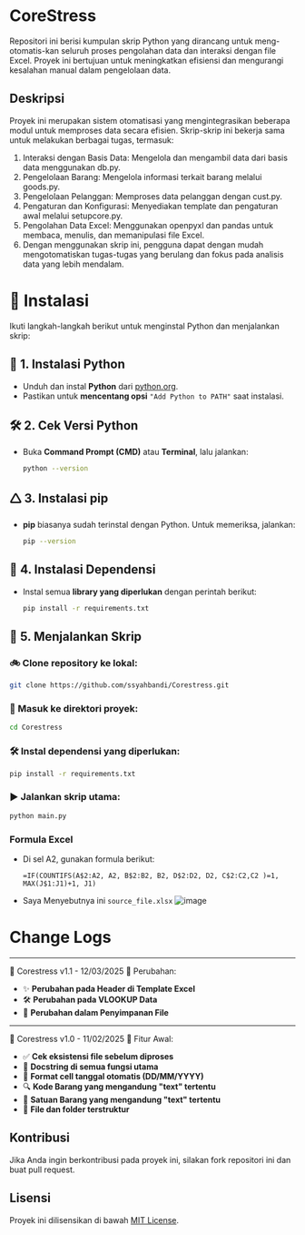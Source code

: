 # CoreStress  
 
Repositori ini berisi kumpulan skrip Python yang dirancang untuk meng-otomatis-kan seluruh proses pengolahan data dan interaksi dengan file Excel. Proyek ini bertujuan untuk meningkatkan efisiensi dan mengurangi kesalahan manual dalam pengelolaan data.

## Deskripsi

Proyek ini merupakan sistem otomatisasi yang mengintegrasikan beberapa modul untuk memproses data secara efisien. Skrip-skrip ini bekerja sama untuk melakukan berbagai tugas, termasuk:

1. Interaksi dengan Basis Data: Mengelola dan mengambil data dari basis data menggunakan db.py.
2. Pengelolaan Barang: Mengelola informasi terkait barang melalui goods.py.
3. Pengelolaan Pelanggan: Memproses data pelanggan dengan cust.py.
4. Pengaturan dan Konfigurasi: Menyediakan template dan pengaturan awal melalui setupcore.py.
5. Pengolahan Data Excel: Menggunakan openpyxl dan pandas untuk membaca, menulis, dan memanipulasi file Excel.
6. Dengan menggunakan skrip ini, pengguna dapat dengan mudah mengotomatiskan tugas-tugas yang berulang dan fokus pada analisis data yang lebih mendalam.
  
# 🚀 Instalasi

Ikuti langkah-langkah berikut untuk menginstal Python dan menjalankan skrip:

## 📌 1. Instalasi Python
- Unduh dan instal **Python** dari [python.org](https://www.python.org/).
- Pastikan untuk **mencentang opsi** `"Add Python to PATH"` saat instalasi.

## 🛠️ 2. Cek Versi Python
- Buka **Command Prompt (CMD)** atau **Terminal**, lalu jalankan:
  ```sh
  python --version
  ```

## 🛆 3. Instalasi pip
- **pip** biasanya sudah terinstal dengan Python. Untuk memeriksa, jalankan:
  ```sh
  pip --version
  ```

## 🛅 4. Instalasi Dependensi
- Instal semua **library yang diperlukan** dengan perintah berikut:
  ```sh
  pip install -r requirements.txt
  ```

## 🚀 5. Menjalankan Skrip
### 🚲 Clone repository ke lokal:
```sh
git clone https://github.com/ssyahbandi/Corestress.git
```

### 📂 Masuk ke direktori proyek:
```sh
cd Corestress
```

### 🛠️ Instal dependensi yang diperlukan:
```sh
pip install -r requirements.txt
```

### ▶️ Jalankan skrip utama:
```sh
python main.py
```

### Formula Excel  
- Di sel A2, gunakan formula berikut: 

  ```=IF(COUNTIFS(A$2:A2, A2, B$2:B2, B2, D$2:D2, D2, C$2:C2,C2 )=1, MAX(J$1:J1)+1, J1)```

- Saya Menyebutnya ini ```source_file.xlsx```
    ![image](https://github.com/user-attachments/assets/28b99137-0f28-42b8-b419-6be4bc55737e)

# Change Logs

---

📌 Corestress v1.1 - 12/03/2025
🔄 Perubahan:
- ✨ **Perubahan pada Header di Template Excel**
- 🛠️ **Perubahan pada VLOOKUP Data**
- 📂 **Perubahan dalam Penyimpanan File**

---

📌 Corestress v1.0 - 11/02/2025
🔄 Fitur Awal:
- ✅ **Cek eksistensi file sebelum diproses**
- 📝 **Docstring di semua fungsi utama**
- 📅 **Format cell tanggal otomatis (DD/MM/YYYY)**
- 🔍 **Kode Barang yang mengandung "text" tertentu**
- 📏 **Satuan Barang yang mengandung "text" tertentu**
- 📂 **File dan folder terstruktur**
  
## Kontribusi  
Jika Anda ingin berkontribusi pada proyek ini, silakan fork repositori ini dan buat pull request.  
  
## Lisensi  
Proyek ini dilisensikan di bawah [MIT License](LICENSE).  
